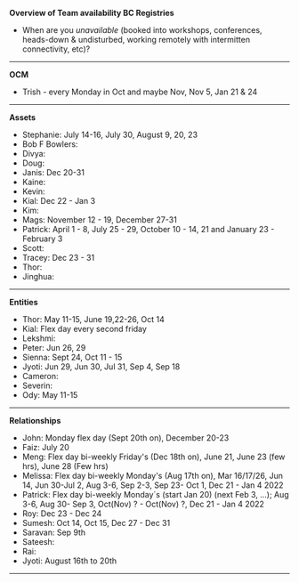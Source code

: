 **Overview of Team availability BC Registries**
- When are you _unavailable_ (booked into workshops, conferences, heads-down & undisturbed, working remotely with intermitten connectivity, etc)?  
----
**OCM**
* Trish - every Monday in Oct and maybe Nov, Nov 5, Jan 21 & 24
----

**Assets**
* Stephanie: July 14-16, July 30, August 9, 20, 23
* Bob F Bowlers:
* Divya:
* Doug:
* Janis: Dec 20-31
* Kaine:
* Kevin:
* Kial: Dec 22 - Jan 3
* Kim:
* Mags: November 12 - 19, December 27-31
* Patrick: April 1 - 8, July 25 - 29, October 10 - 14, 21 and January 23 - February 3
* Scott:
* Tracey: Dec 23 - 31
* Thor:
* Jinghua:

----
**Entities** 
* Thor: May 11-15, June 19,22-26, Oct 14
* Kial: Flex day every second friday
* Lekshmi:
* Peter: Jun 26, 29
* Sienna: Sept 24, Oct 11 - 15
* Jyoti: Jun 29, Jun 30, Jul 31, Sep 4, Sep 18
* Cameron:
* Severin:
* Ody: May 11-15


----
**Relationships** 
* John: Monday flex day (Sept 20th on), December 20-23
* Faiz: July 20
* Meng: Flex day bi-weekly Friday's (Dec 18th on), June 21, June 23 (few hrs), June 28 (Few hrs)
* Melissa: Flex day bi-weekly Monday's (Aug 17th on), Mar 16/17/26, Jun 14, Jun 30-Jul 2, Aug 3-6, Sep 2-3, Sep 23- Oct 1, Dec 21 - Jan 4 2022 
* Patrick: Flex day bi-weekly Monday´s (start Jan 20) (next Feb 3, ...); Aug 3-6, Aug 30- Sep 3, Oct(Nov) ? - Oct(Nov) ?, Dec 21 - Jan 4 2022
* Roy: Dec 23 - Dec 24 
* Sumesh: Oct 14, Oct 15, Dec 27 - Dec 31
* Saravan: Sep 9th
* Sateesh: 
* Rai: 
* Jyoti: August 16th to 20th


----

